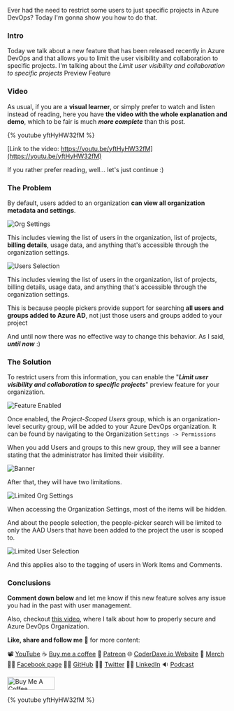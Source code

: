 Ever had the need to restrict some users to just specific projects in Azure DevOps? Today I'm gonna show you how to do that.

### Intro

Today we talk about a new feature that has been released recently in Azure DevOps and that allows you to limit the user visibility and collaboration to specific projects. I'm talking about the _Limit user visibility and collaboration to specific projects_ Preview Feature

### Video

As usual, if you are a __visual learner__, or simply prefer to watch and listen instead of reading, here you have __the video with the whole explanation and demo__, which to be fair is much ___more complete___ than this post.

{% youtube yftHyHW32fM %}

[Link to the video: https://youtu.be/yftHyHW32fM](https://youtu.be/yftHyHW32fM)

If you rather prefer reading, well... let's just continue :)

### The Problem

By default, users added to an organization __can view all organization metadata and settings__.

![Org Settings](https://dev-to-uploads.s3.amazonaws.com/uploads/articles/mcr9xpetxtinq23bdxcd.png)

This includes viewing the list of users in the organization, list of projects, __billing details__, usage data, and anything that's accessible through the organization settings.

![Users Selection](https://dev-to-uploads.s3.amazonaws.com/uploads/articles/ep2oko4gjf66i1o6vzuf.png)

This includes viewing the list of users in the organization, list of projects, billing details, usage data, and anything that's accessible through the organization settings.

This is because people pickers provide support for searching __all users and groups added to Azure AD__, not just those users and groups added to your project

And until now there was no effective way to change this behavior. As I said, ___until now___ :)

### The Solution

To restrict users from this information, you can enable the "___Limit user visibility and collaboration to specific projects___" preview feature for your organization. 

![Feature Enabled](https://dev-to-uploads.s3.amazonaws.com/uploads/articles/95vkcb5jlsbvzjuhkfhe.png)

Once enabled, the _Project-Scoped Users_ group, which is an organization-level security group, will be added to your Azure DevOps organization. It can be found by navigating to the Organization `Settings -> Permissions`

When you add Users and groups to this new group, they will see a banner stating that the administrator has limited their visibility.

![Banner](https://dev-to-uploads.s3.amazonaws.com/uploads/articles/kxmh5kg8gr8tw8pps9to.png)

After that, they will have two limitations. 

![Limited Org Settings](https://dev-to-uploads.s3.amazonaws.com/uploads/articles/5oeq01rj10x5kuc976ao.png)

When accessing the Organization Settings, most of the items will be hidden. 

And about the people selection, the people-picker search will be limited to only the AAD Users that have been added to the project the user is scoped to.

![Limited User Selection](https://dev-to-uploads.s3.amazonaws.com/uploads/articles/w18dcw01ffali918cr33.png)

And this applies also to the tagging of users in Work Items and Comments.

### Conclusions

__Comment down below__ and let me know if this new feature solves any issue you had in the past with user management.

Also, checkout [this video](https://youtu.be/nrYSu_046cw), where I talk about how to properly secure and Azure DevOps Organization.

__Like, share and follow me__ 🚀 for more content:

📽 [YouTube](https://www.youtube.com/CoderDave)
☕ [Buy me a coffee](https://buymeacoffee.com/CoderDave)
💖 [Patreon](https://patreon.com/CoderDave)
🌐 [CoderDave.io Website](https://coderdave.io)
👕 [Merch](https://geni.us/cdmerch)
👦🏻 [Facebook page](https://www.facebook.com/CoderDaveYT)
🐱‍💻 [GitHub](https://github.com/n3wt0n)
👲🏻 [Twitter](https://www.twitter.com/davide.benvegnu)
👴🏻 [LinkedIn](https://www.linkedin.com/in/davidebenvegnu/)
🔉 [Podcast](https://geni.us/cdpodcast)

<a href="https://www.buymeacoffee.com/CoderDave" target="_blank"><img src="https://cdn.buymeacoffee.com/buttons/v2/default-yellow.png" alt="Buy Me A Coffee" style="height: 30px !important; width: 108px !important;" ></a>

{% youtube yftHyHW32fM %}